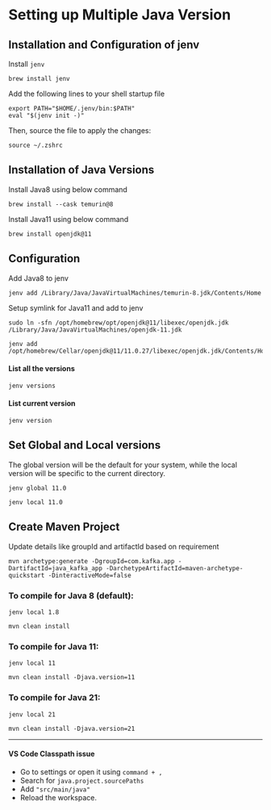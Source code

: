 # Setting up Multiple Java Version

## Installation and Configuration of jenv

Install `jenv`
```
brew install jenv
```

Add the following lines to your shell startup file
```
export PATH="$HOME/.jenv/bin:$PATH"
eval "$(jenv init -)"
```

Then, source the file to apply the changes:
```
source ~/.zshrc
```


## Installation of Java Versions

Install Java8 using below command
```
brew install --cask temurin@8
```

Install Java11 using below command
```
brew install openjdk@11
```


## Configuration

Add Java8 to jenv
```
jenv add /Library/Java/JavaVirtualMachines/temurin-8.jdk/Contents/Home
```

Setup symlink for Java11 and add to jenv
```
sudo ln -sfn /opt/homebrew/opt/openjdk@11/libexec/openjdk.jdk /Library/Java/JavaVirtualMachines/openjdk-11.jdk
```

```
jenv add /opt/homebrew/Cellar/openjdk@11/11.0.27/libexec/openjdk.jdk/Contents/Home
```

#### List all the versions
```
jenv versions
```

#### List current version
```
jenv version
```

## Set Global and Local versions
The global version will be the default for your system, while the local version will be specific to the current directory.

```
jenv global 11.0
```

```
jenv local 11.0
```

## Create Maven Project

Update details like groupId and artifactId based on requirement
```
mvn archetype:generate -DgroupId=com.kafka.app -DartifactId=java_kafka_app -DarchetypeArtifactId=maven-archetype-quickstart -DinteractiveMode=false
```

### To compile for Java 8 (default):
```
jenv local 1.8
```
```
mvn clean install
```

### To compile for Java 11:
```
jenv local 11
```
```
mvn clean install -Djava.version=11
```

### To compile for Java 21:
```
jenv local 21
```
```
mvn clean install -Djava.version=21
```
---

#### VS Code Classpath issue
- Go to settings or open it using `command + ,`
- Search for `java.project.sourcePaths`
- Add `"src/main/java"`
- Reload the workspace.
